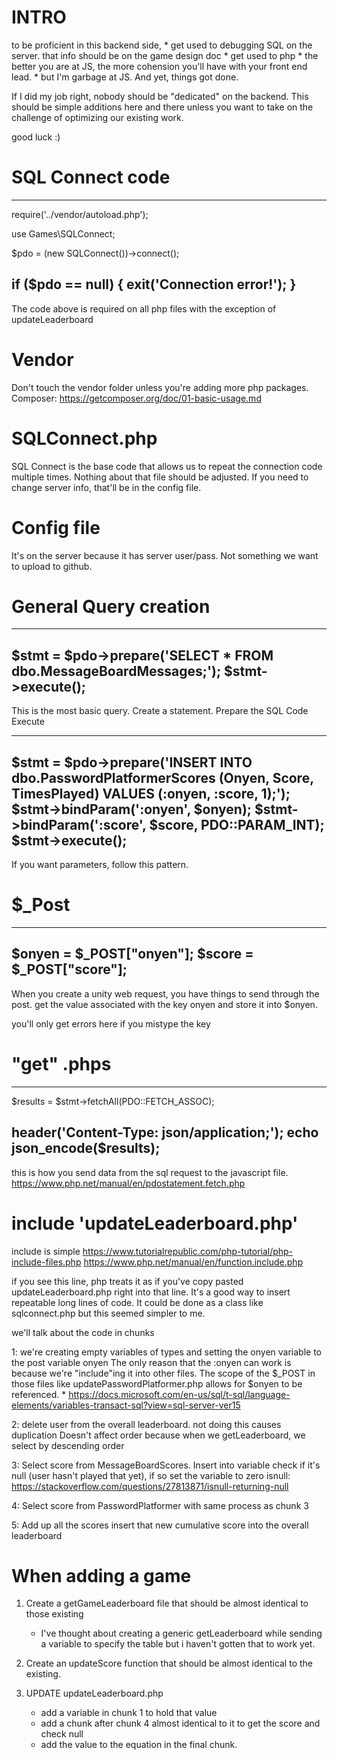 # INTRO

to be proficient in this backend side, 
    * get used to debugging SQL on the server. that info should be on the game design doc
    * get used to php 
    * the better you are at JS, the more cohension you'll have with your front end lead. 
        * but I'm garbage at JS. And yet, things got done. 

If I did my job right, nobody should be "dedicated" on the backend. 
This should be simple additions here and there unless you want to take on the challenge of optimizing our existing work.

good luck :) 

# SQL Connect code
------------------------------------
require('../vendor/autoload.php');

use Games\SQLConnect;

$pdo = (new SQLConnect())->connect();

if ($pdo == null) {
    exit('Connection error!');
}
-------------------------------------
The code above is required on all php files with the exception of updateLeaderboard

# Vendor

Don't touch the vendor folder unless you're adding more php packages.
Composer: https://getcomposer.org/doc/01-basic-usage.md

# SQLConnect.php

SQL Connect is the base code that allows us to repeat the connection code multiple times.
Nothing about that file should be adjusted. If you need to change server info, that'll be in the config file.

# Config file

It's on the server because it has server user/pass. 
Not something we want to upload to github.

# General Query creation

----------------------------------------------------------------
$stmt = $pdo->prepare('SELECT * FROM dbo.MessageBoardMessages;');
$stmt->execute();
------------------------------------------------------------------
This is the most basic query. Create a statement. Prepare the SQL Code
Execute

-------------------------------------------------------------------------------------------------------------
$stmt = $pdo->prepare('INSERT INTO dbo.PasswordPlatformerScores (Onyen, Score, TimesPlayed) VALUES (:onyen, :score, 1);');
$stmt->bindParam(':onyen', $onyen);
$stmt->bindParam(':score', $score, PDO::PARAM_INT);
$stmt->execute();
-------------------------------------------------------------------------------------------------------------
If you want parameters, follow this pattern. 


# $_Post

----------------------------
$onyen = $_POST["onyen"];
$score = $_POST["score"];
----------------------------
When you create a unity web request, you have things to send through the post.
get the value associated with the key onyen and store it into $onyen.

you'll only get errors here if you mistype the key

# "get" .phps

----------------------------------------------
$results = $stmt->fetchAll(PDO::FETCH_ASSOC);

header('Content-Type: json/application;');
echo json_encode($results);
----------------------------------------------
this is how you send data from the sql request to the javascript file. 
https://www.php.net/manual/en/pdostatement.fetch.php

# include 'updateLeaderboard.php'

include is simple 
https://www.tutorialrepublic.com/php-tutorial/php-include-files.php 
https://www.php.net/manual/en/function.include.php

if you see this line, php treats it as if you've copy pasted updateLeaderboard.php right into that line. 
It's a good way to insert repeatable long lines of code.
It could be done as a class like sqlconnect.php but this seemed simpler to me. 

we'll talk about the code in chunks

1:  we're creating empty variables of types and setting the onyen variable to the post variable onyen 
        The only reason that the :onyen can work is because we're "include"ing it into other files. The scope
        of the $_POST in those files like updatePasswordPlatformer.php allows for $onyen to be referenced. 
    * https://docs.microsoft.com/en-us/sql/t-sql/language-elements/variables-transact-sql?view=sql-server-ver15

2:  delete user from the overall leaderboard. not doing this causes duplication
    Doesn't affect order because when we getLeaderboard, we select by descending order

3:  Select score from MessageBoardScores.
    Insert into variable
    check if it's null (user hasn't played that yet), if so set the variable to zero
    isnull: https://stackoverflow.com/questions/27813871/isnull-returning-null

4:  Select score from PasswordPlatformer with same process as chunk 3

5:  Add up all the scores
    insert that new cumulative score into the overall leaderboard

# When adding a game

1. Create a getGameLeaderboard file that should be almost identical to those existing
    * I've thought about creating a generic getLeaderboard while sending a variable to specify the table but i haven't gotten that to work yet.

2.  Create an updateScore function that should be almost identical to the existing.

3.  UPDATE updateLeaderboard.php
    * add a variable in chunk 1 to hold that value
    * add a chunk after chunk 4 almost identical to it to get the score and check null
    * add the value to the equation in the final chunk. 




